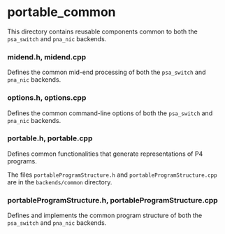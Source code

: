 # portable_common

This directory contains reusable components common to both the `psa_switch` and `pna_nic` backends.

### midend.h, midend.cpp

Defines the common mid-end processing of both the `psa_switch` and `pna_nic` backends.

### options.h, options.cpp

Defines the common command-line options of both the `psa_switch` and `pna_nic` backends.

### portable.h, portable.cpp

Defines common functionalities that generate representations of P4 programs.

The files `portableProgramStructure.h` and `portableProgramStructure.cpp` are in the `backends/common` directory.

### portableProgramStructure.h, portableProgramStructure.cpp

Defines and implements the common program structure of both the `psa_switch` and `pna_nic` backends.